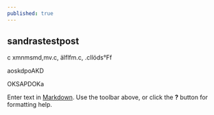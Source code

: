 ```yaml
---
published: true
---
```




## sandrastestpost
c xmnmsmd,mv.c, älflfm.c, .cllöds°Ff

aoskdpoAKD

OKSAPDOKa

Enter text in [Markdown](http://daringfireball.net/projects/markdown/). Use the toolbar above, or click the **?** button for formatting help.
